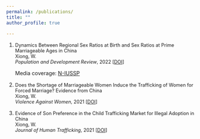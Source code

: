 ```yaml
---
permalink: /publications/
title: ""
author_profile: true

---
```

1. <span style="font-size:0.9em;">Dynamics Between Regional Sex Ratios at Birth and Sex Ratios at Prime Marriageable Ages in China    
   Xiong, W.         
   *Population and Development Review*, 2022  [[DOI](https://doi.org/10.1111/padr.12476)]
   
   Media coverage: [N-IUSSP](https://www.niussp.org/gender-issues/a-tendency-towards-attenuation-of-regional-sex-ratio-imbalances-in-china/)
1. <span style="font-size:0.9em;">Does the Shortage of Marriageable Women Induce the Trafficking of Women for Forced Marriage? Evidence from China    
   Xiong, W.       
   *Violence Against Women*, 2021  [[DOI](https://doi.org/10.1177/10778012211014565)]
1. <span style="font-size:0.9em;">Evidence of Son Preference in the Child Trafficking Market for Illegal Adoption in China  
   Xiong, W.       
   *Journal of Human Trafficking*, 2021  [[DOI](https://www.tandfonline.com/eprint/ZSJXJXUSTSDX6HYAGY9F/full?target=10.1080/23322705.2021.1874188)]
